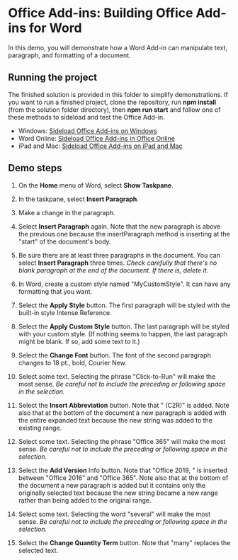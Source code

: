 # Office Add-ins: Building Office Add-ins for Word

In this demo, you will demonstrate how a Word Add-in can manipulate text, paragraph, and formatting of a document.

## Running the project

The finished solution is provided in this folder to simplify demonstrations. If you want to run a finished project, clone the repository, run **npm install** (from the solution folder directory), then **npm run start** and follow one of these methods to sideload and test the Office Add-in.

* Windows: [Sideload Office Add-ins on Windows](https://docs.microsoft.com/en-us/office/dev/add-ins/testing/create-a-network-shared-folder-catalog-for-task-pane-and-content-add-ins)
* Word Online: [Sideload Office Add-ins in Office Online](https://docs.microsoft.com/en-us/office/dev/add-ins/testing/sideload-office-add-ins-for-testing#sideload-an-office-add-in-on-office-online)
* iPad and Mac: [Sideload Office Add-ins on iPad and Mac](https://docs.microsoft.com/en-us/office/dev/add-ins/testing/sideload-an-office-add-in-on-ipad-and-mac)

## Demo steps

1. On the **Home** menu of Word, select **Show Taskpane**.

1. In the taskpane, select **Insert Paragraph**.

1. Make a change in the paragraph.

1. Select **Insert Paragraph** again. Note that the new paragraph is above the previous one because the insertParagraph method is inserting at the "start" of the document's body.

1. Be sure there are at least three paragraphs in the document. You can select **Insert Paragraph** three times. *Check carefully that there's no blank paragraph at the end of the document. If there is, delete it.*

1. In Word, create a custom style named "MyCustomStyle". It can have any formatting that you want.

1. Select the **Apply Style** button. The first paragraph will be styled with the built-in style Intense Reference.

1. Select the **Apply Custom Style** button. The last paragraph will be styled with your custom style. (If nothing seems to happen, the last paragraph might be blank. If so, add some text to it.)

1. Select the **Change Font** button. The font of the second paragraph changes to 18 pt., bold, Courier New.

1. Select some text. Selecting the phrase "Click-to-Run" will make the most sense. *Be careful not to include the preceding or following space in the selection.*

1. Select the **Insert Abbreviation** button. Note that " (C2R)" is added. Note also that at the bottom of the document a new paragraph is added with the entire expanded text because the new string was added to the existing range.

1. Select some text. Selecting the phrase "Office 365" will make the most sense. *Be careful not to include the preceding or following space in the selection.*

1. Select the **Add Version** Info button. Note that "Office 2019, " is inserted between "Office 2016" and "Office 365". Note also that at the bottom of the document a new paragraph is added but it contains only the originally selected text because the new string became a new range rather than being added to the original range.

1. Select some text. Selecting the word "several" will make the most sense. *Be careful not to include the preceding or following space in the selection.*

1. Select the **Change Quantity Term** button. Note that "many" replaces the selected text.